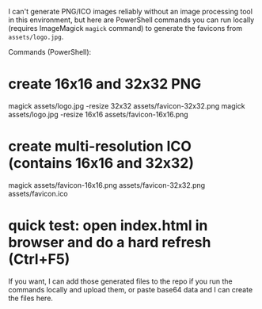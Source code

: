 I can't generate PNG/ICO images reliably without an image processing tool in this environment, but here are PowerShell commands you can run locally (requires ImageMagick `magick` command) to generate the favicons from `assets/logo.jpg`.

Commands (PowerShell):

# create 16x16 and 32x32 PNG
magick assets/logo.jpg -resize 32x32 assets/favicon-32x32.png
magick assets/logo.jpg -resize 16x16 assets/favicon-16x16.png

# create multi-resolution ICO (contains 16x16 and 32x32)
magick assets/favicon-16x16.png assets/favicon-32x32.png assets/favicon.ico

# quick test: open index.html in browser and do a hard refresh (Ctrl+F5)

If you want, I can add those generated files to the repo if you run the commands locally and upload them, or paste base64 data and I can create the files here.
